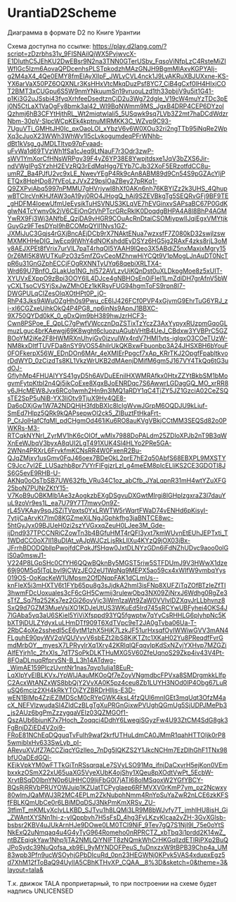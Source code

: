 # UrantiaD2Scheme
Диаграмма в формате D2 по Книге Урантии

Схема доступна по ссылке:
https://play.d2lang.com/?script=zDzrbhs31v_9FISNAilQjWX5PvjwvcX-E1DIuthC5JEhKU2DwEBsr9N2na3TNN0GTerUSbv_FqsoViNfpLzC4RsteMiZIWfIGc5Izm6AovaQPDcenhsPLSTpkodzhMAzGNJH9BgmMIAxvKGPYAIj-g2M4aX4_4Qe0EMY8fmEIAyXlIpF_JWLyCVL4nck1J9LyAKRuXBJUXxne-KS-YX6arVaX50PZ6OQXNLr3KsHHxVtcMkqDuzPsf8YC7_CiB4gCxf0lH4HIxjCOT2BMT3xCUGpu6S5W9nmYNkuumSn19vruouLzd1th33pbjjV9u5it1G41-p1Ki3G2uJSsbi43fyqXrhfeeDsedtznCjD2u3Wg72dgle_V19cW4muYzTDc3pEj0N5CtLaX1VaOgFy8bmk3al42_WI9BqNWmm9MS_JgxB4DRP4CEP6DYzoIQzhmj6hB3CFYtHjthRL_Wt2miqtwlali5_5USqwk9sq7LVb3Z2mt7haDCdWdzrNbm-30pV-SlpcWCpKEk4kptnuMlRMKK3C_WZvp9C93-7UguVTi_GMHtJH0Ic_pxOaoLOI_xYbzV6v6W0XOu32ri2ngTTb95iNqRe2WpXq3cJuoX23WWh3WhWv1l5cLvkogumdeqPFrWNhb-dBt1kVsg_gJMDLTltvp97pFvaad-uFvWa1d69TVzWh1fSa1cJeq9LtNauF7r3Odr3zwP-sWV1YmXorCfHNsWRPgv39F4yZ6YP38E8Ywpjtdsxe1JqV3bZXS6Jir-ndVWgIPgSYzhH2EVzRQ3rEdMqHgg7EYb7CJb32XoF5ERzotfdCC8u-umRZ_Ba4PJfU2vc9xLE_NwevYEgP4Rk9cAn8ABM89d9Cn54S9pGZAcYljPETQx8HpHDo87fVEoLzJVxZ29pslOaZBey27pRKq1-Q9ZXPviAbq5997nPMMU7gHVrjywI8hXf0AKn6nh76KBYIZz2k3UHS_4QhupwBTCIrcVnKHJfAW3oA19yj0RO4JHogQ_hAj9SZEVBkgTg5SEQRvGFj9BF9TE_gHDFM4IoewUfmUeEysikTuHSVNUS3KLqVE7hEVGinxvSAPsaBC67P0GdKgIwN4TcYwnv0k2jV6CEiOnGtVhPTcrGRcRklK0DoqdgBHPA4A8l8BhP4AGMYwRX9Fj3Wj3ANfbE_QzjDA9vHGR9COuAcRnDtaiCSOMiypwIlJqiEgxVMYtjkGuyGz9FTesDYpI9hBCOMpQYIl1Nvs1GZ-JXMiJuC3Gqjs4rGXjBncAEjDCb9rX7NAktENua7wzxsfF7Z080kD32swjlzswMXMKHHeDIG_IwEcp9IWhY4dNOKshddEyDSYz6HG5jg2RAxF4zks8rjL3oMv8AEJXPEt8fVrix7urVlL7paT4rhqOI5YAAH9IQeo3X5ABdiZ5nxMaxjxMgry150rZ6Ml5K8WUTKuPzO3z5mfZGvCeoMZhnwHiYCQt9V1pMogLJnAuDT0NcTpR6u31GnGZphECCjFOgRXNNTyUYq68qebiXRLTX4-Wrd69U7BnfO_GLakUq1NG_hI572AVLzvUiKQnDst0uXLDkpgMoe8z5xUIT-XYUVxEXppO9zBpi3OOY6lL4DJce4gNBHOsEn0iFIeI1LmZdiDH7grAfnV5bWyCXLTsoCVSYjSxJwZMhOEz1kKRsyFUG94hgmToFS9rpn8I7-DWGPULqCIZesOlqXOtHPt0P_jO-RhP43Jks9AWuOZgHh0s9Pwu_cE6IJ426FCf0PVP4xGjvmG9EhrTuG6YRJ_zi-xI6CGZxeUihkOkQ4P4PG8_np6inNs9ApnJ1BBXC-9X750QYDd0kK_0_gDxQjm9bH389hwJzrHCF3-Cwn8PSPoe_E_QpLC7gPwfVWccznDqZSTixTzYczZ3AxYypyxRUzpmGqoGLmuzLguc4brKAewgj69K8wght6cluozuAGubVHtB4UeJ_CBdxw3YVBPrC5GZBOoYM2iKe2F8HWMRXnUhyjGv0izvuIWx4rdV7HMI1vts-iglgxO3COeTUzW-NM8kxDItfTUVFDa8nSY9VOS54hilrUkQKBxwFbuonbp3A24JHSXBH6bYouF0FOFkerpX56W_EDnDOn6MAr_4eXMIErPpgcf7xAp_KRrTKJ2OpgfFpabltkvorDdWYD_0zCizdTs8KL1VkzWrUKB2dMAenjDMifM6gm5J167VY4TkQq6tG3udOJ-GflyhMp4FHUAIYYS41gyD5h6AVDuEEnilHXWMRAfkx0HtxZZYtBkbSM1bMogvmFytpKtbI2n4Qj5ikCoExe8XgxBJoENRDqc7S6AwwrLGDagGQ_MO_xrRR8v6JHcMEW8Jvx6RCo1wmh2Hn9n3lMQ1aRDY1qC4TjZY5JZ1GzciA02CeZSQsTE2SpP5uNiB-YX3liOtv9TjuX9Hv4QE8-Da6oDXjGw1W7A2NDQHjH3fdbBXIc8lcIgWvwJGrpM6OQDJU9kLiuf-SmEd7Hlpz5QRk9kQAPsepwOl2ck5_ZlBuztFtHkaFrt-P_CrJolHafCfqMI_pdCHgmOd461iKu6RO8auKVgVBkjCCtMM3SEQSd82o0PWKRs-M3-RTCqkNYNrI_ZyrMV1hK6cOIOf_wMlx7988DoPALdm25ZDloXPJb2nT9B3qWXnEeWJbqV3byxA8qUI2LgT491XUK4Sl4HLYo2PRe5GA-2WNn4PRXrL6FrvkfmKCNsRR4W0FxenR2Bu-QJqZMjxy1usGmv0FqJ46oex7BDeOkL2prE7hE2q50AbfS68EBXPL9MXSTYC9Jcc7vI2E_LUSazhb8pr7VYrFIFgjzrLzI_g4meEM8pIcELliKS2CE3GDOTI8JS6G5evE9RHB-U-AKNq0oOsTbSB7UW632fb_VRu34C1oz_abCfb_JYaLqpnR31mH4wtYZuXFG25boN7PUNrZKtY15-V7KoB9uOBKMlb1Ae3zAogkzbEXgDSgvuDXGwtMIrgi8IGHpIzgxraZ3l7dauYuL9zoVr9es1L_ea7U79Y7T7mwvOn9Z-rL45VKAay9sqJSZjTVpxts0YxLRWTW5rWqrtFWaD74vENHd6pKisyI-7ytijCaArvKt7Im08KGZmeXiLNgJGphkfhg3jaBNTCE8wc-5htGyJyx09BJUeH0zi2szYVGxxqZeuH0LJee3M_Gde-ijDnd937TPCCNRiCZowTn3b4BGfuHMT4rQFl3yxt7kmWUvnEtEUhJEPTxti_T1WDdCC0oX7Il18uDIAt_vAJpWJCzLjsRkLllXu4KYzQ9jOX03jBx-JFrrhBDODQbllpPwojfdCPqkJfSHqw0JxtDLNYzGDn6iFdNZhUDvc9aoo0olGlS0a0mswJ1-V224P8LGpSHc0CfYH6QQwBQknBy5MGST5riw5STFDUmJ9V3HWwX1dze69j90M5q5ITqLbvl9jCWzJEO2eU1WqNq9MEPX5ao59cx4xWIfW9vmbqYys019OS-OoKqcKeW1UMpsm2OfDNqpFAK1dCLmUs--knFIeX5i3mHXTV6t1FYb65pu8g3sJjdkA2hml3isFNp8XUFZiTqZOfBTzIeZfTI3hwmFDcUoxuales3cF6cGH5Cwmij3rulewObq3NX09ZjNrxJ6Wdhg0RgZe3sTfZ_Sq7fq252Ks7ez2Gi26ovVjc3iWm1zaWt9ZaW0VVlvlDZXqvJrLLbhvnz8SxQ9d7GZM3MueVsiXO1KDJeUtUS3WKuEd5Ird745sRCYwUBFyhei4OKS4J7lGAba5yq3aU6SKiel5YiViXfsppd93YQ5fgwptw7qYyCsRHHLG6plyhpNc5KbXT9jDULZYdyxLuLHmDTf909T6XdTVpc9eT2JA0gTvba06Ua-T-2RbC4oXe2sshedl5cE6ytM1zhX5HjK7LzkJF51urHxsqfOyIWWiwGVV3mAN4FLguhE90pyWV2qVQUVyvV6sbEZt2ibS8KiKTZtc1XKaH02Yu8PReqdfFvrGmdMrbOY__myesX7LPRyylrXq1Xry42KRlqlQFqqvIpKdSxNZvjYXHvp7MZGZiAlfEYjrh1c_2fxXIs_7dT7SoPkDLKTHuMXG5V60ZfeUqnoS29Zkp4iv43V4Pt-8FOaDLnuqRfprvSN-B_L3h14ATdwg-_WjmAE159PIczUvntNr1nas7qyp1ulja18EuR-LqXIpYyEIBLKVxJYpWlJAauMKOoQf7eZoyVNgmdbcFPVxa8SMDrgmkkLlfpC2AcxWtANZxWS8bbQjY2VvXA0K5pz4ceu8Zb1LUYH3NOd0lP4Obg67LuRuSQ6mciz2XH4kRkYTOjZYZBRDrHIljs-E3D-wEN1BIMp4ZzjEZlMDScM0cRYeGWK4ksL4fzQUl6mnIGEt3mqUqt3OfzM4acX_NEFVlzwudaSI4ZIdCzBLgTgXuPRGnGjxwPVUghQGmUg5SjUDPJMePb3_js2AUz6bgPmZzzygqaVEIz03QZMGOf1-QszAUb6biunK7x7Hoch_Zoqqci4DdhY6LwegjSGyzFw4U93ZtCM4SdG8gk3FgBnjDZiED4V2oj9-FRoE81NChEqDQguqTvFuIh9waf2krfUTHuLdmCA0JMmR1qahHTTOljk0rP85wmiblxHv633SwLyb_pI-ARevuXVJfZ7ACCZiqcYGzIleo_7nDg5IQKZS2Y1JkcNCHm7EzDlhGhF1TNx98bfUOaDEdGQl-KEjkVpkYM0wFTTkGiTnRSsqrqaLe7SVyLSO91Mq_ifnjDaCxvrH5ejKon0VEmbxxkzOSmX22xU65uaXG5VyeXUbK4ojShy1XQeu8pXOdtVwPt_5EcbW-XrvtBSqD0lbnYN0p6UHHC09IijFbG0I7jATl68olMSqoxW2YGfYBCY-BQsRjRRVbPRUYOWJuip1KZUatTCPyglaep6RFMVXV0rKmP7ym_pz2Ncwxy80wlmJQaMWJ3R2MC4EPLm2ZkNubphNmm4RnYpSuYaZwR2nLCE6zkKFSfFBLKQmUbCe0r6LBiMDqDSJ3NkPmKmXRSv_ZU-3tfimT_mKMLyXcIvLLKBD_SJTvu1h8LQMi3LR9M8bWJvfy7T_jmhIHU8isH_Gi_ZWAntXYSNn1hi-z-yIQppbvh7H5sFsD_4hg3FyLKzvKlcaa2vZH-3GvXGlsb-bsbsr2KBV4uJUkArnHJe9DOwe0LM0TCl9NiF_9Tev7gQ7S1NjI9I_75e0oYtSNkExQ2uNmqaq4u4G4yTyG964Romeho0nRPRCTZ_xbTbq3i1prdd2K14wZ_ntBZEqigkYaw1Nhp1jTA2NMLQiYNIFT8zNQmkWhCrHKGqllzdETIRjPXp2BuQJPoSydc39NuQofsa_xb9Ej_9yMYNDOFPeuS_fuDnxzxW9tBPB39Chp4a_UM83wpb3Pfn9ucWSOyhjGPbDIcuRd_0pn23HEGWNj0KPvk5VAS4xdupxEgz5d7XhM12fToBaQ94UylIA5CBhKTHvXP_CQAA__8%3D&sketch=0&theme=3&layout=tala&

Т.к. движок TALA проприетарный, то при построении на схеме будет надпись UNLICENSED

